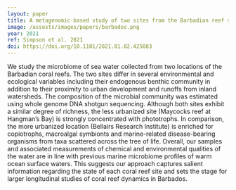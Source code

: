 ```yaml
---
layout: paper
title: A metagenomic-based study of two sites from the Barbadian reef system
image: /assests/images/papers/barbados.png
year: 2021
ref: Simpson et al. 2021  
doi: https://doi.org/10.1101/2021.01.02.425083
---
```


We study the microbiome of sea water collected from two locations of the Barbadian coral reefs. The two sites differ in several environmental and ecological variables including their endogenous benthic community in addition to their proximity to urban development and runoffs from inland watersheds. The composition of the microbial community was estimated using whole genome DNA shotgun sequencing. Although both sites exhibit a similar degree of richness, the less urbanized site (Maycocks reef at Hangman’s Bay) is strongly concentrated with phototrophs. In comparison, the more urbanized location (Bellairs Research Institute) is enriched for copiotrophs, macroalgal symbionts and marine-related disease-bearing organisms from taxa scattered across the tree of life. Overall, our samples and associated measurements of chemical and environmental qualities of the water are in line with previous marine microbiome profiles of warm ocean surface waters. This suggests our approach captures salient information regarding the state of each coral reef site and sets the stage for larger longitudinal studies of coral reef dynamics in Barbados.